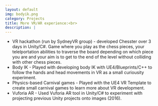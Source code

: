 ```yaml
---
layout: default
img: bodyik.png
category: Projects
title: More VR/AR experience:<br>
description: |
---
```

 - VR hackathon (run by SydneyVR group) - developed Chesster over 3 days in Unity/C#. Game where you play as the chess pieces, your telelportation abilities to traverse the board depending on which piece you are and your aim is to get to the end of the level without colliding with other chess pieces. <br>
 - Body IK - Played with developing body IK with UE4/Blueprints/C++ to follow the hands and head movements in VR as a small curiousity experiment.  <br>
 - Physics-based Carnival games - Played with the UE4 VR Template to create small carnival games to learn more about VR development.  <br>
 - Vuforia AR - Used Vuforia AR tool in Unity/C# to experiment with projecting previous Unity projects onto images (2016). <br>